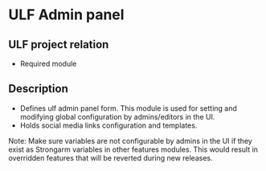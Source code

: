 # ULF Admin panel
## ULF project relation
- Required module

## Description
- Defines ulf admin panel form. This module is used for setting and modifying
global configuration by admins/editors in the UI.
- Holds social media links configuration and templates.

Note: Make sure variables are not configurable by admins in the UI if they exist
as Strongarm variables in other features modules. This would result in overridden
features that will be reverted during new releases.